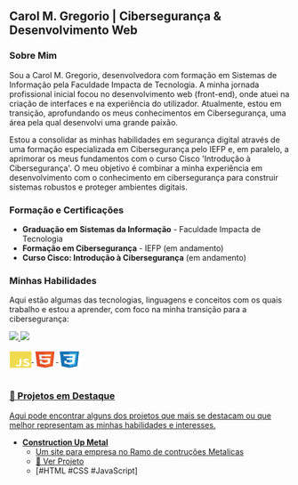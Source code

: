 ## Carol M. Gregorio | Cibersegurança & Desenvolvimento Web

### Sobre Mim

Sou a Carol M. Gregorio, desenvolvedora com formação em Sistemas de Informação pela Faculdade Impacta de Tecnologia. A minha jornada profissional inicial focou no desenvolvimento web (front-end), onde atuei na criação de interfaces e na experiência do utilizador. Atualmente, estou em transição, aprofundando os meus conhecimentos em Cibersegurança, uma área pela qual desenvolvi uma grande paixão.

Estou a consolidar as minhas habilidades em segurança digital através de uma formação especializada em Cibersegurança pelo IEFP e, em paralelo, a aprimorar os meus fundamentos com o curso Cisco 'Introdução à Cibersegurança'. O meu objetivo é combinar a minha experiência em desenvolvimento com o conhecimento em cibersegurança para construir sistemas robustos e proteger ambientes digitais.

### Formação e Certificações

* **Graduação em Sistemas da Informação** - Faculdade Impacta de Tecnologia
* **Formação em Cibersegurança** - IEFP (em andamento)
* **Curso Cisco: Introdução à Cibersegurança**  (em andamento)

### Minhas Habilidades

Aqui estão algumas das tecnologias, linguagens e conceitos com os quais trabalho e estou a aprender, com foco na minha transição para a cibersegurança:

 <div>
   <a href="https://github.com/carol-m-gregorio">
   <img height="180em" src="https://github-readme-stats.vercel.app/api?username=carol-m-gregorio&show_icons=true&theme=tokyonight&include_all_commits=true&count_private=true"/>
   <img height="180em" src="https://github-readme-stats.vercel.app/api/top-langs/?username=carol-m-gregorio&layout=compact&langs_count=6&theme=tokyonight"/>
    
</div>
    
<div style="display: inline_block"><br>
  <img align="center" alt="Js" height="30" width="40" src="https://raw.githubusercontent.com/devicons/devicon/master/icons/javascript/javascript-plain.svg">
  <img align="center" alt="HTML" height="30" width="40" src="https://raw.githubusercontent.com/devicons/devicon/master/icons/html5/html5-original.svg">
  <img align="center" alt="CSS" height="30" width="40" src="https://raw.githubusercontent.com/devicons/devicon/master/icons/css3/css3-original.svg">
</div>
 
<br>

### 🧪 Projetos em Destaque

Aqui pode encontrar alguns dos projetos que mais se destacam ou que melhor representam as minhas habilidades e interesses.

* **Construction Up Metal**
    * Um site para empresa no Ramo de contruções Metalicas
    * [🔗 Ver Projeto]([https://github.com/Carol-M-Gregorio/NomeDoProjeto1](https://github.com/Carol-M-Gregorio/ConstructionUpMetal))
    * [#HTML #CSS #JavaScript]




 

